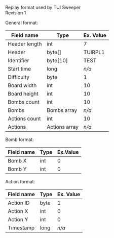 Replay format used by TUI Sweeper  
Revision 1

General format:

| Field name    | Type          | Ex. Value |
|---------------|---------------|-----------|
| Header length | int           | 7         |
| Header        | byte\[\]      | TUIRPL1   |
| Identifier    | byte\[10\]    | TEST      |
| Start time    | long          | *n/a*     |
| Difficulty    | byte          | 1         |
| Board width   | int           | 10        |
| Board height  | int           | 10        |
| Bombs count   | int           | 10        |
| Bombs         | Bombs array   | *n/a*     |
| Actions count | int           | 10        |
| Actions       | Actions array | *n/a*     |

Bomb format:

| Field name | Type | Ex.Value |
|------------|------|----------|
| Bomb X     | int  | 0        |
| Bomb Y     | int  | 0        |

Action format:

| Field name | Type | Ex. Value |
|------------|------|-----------|
| Action ID  | byte | 1         |
| Action X   | int  | 0         |
| Action Y   | int  | 0         |
| Timestamp  | long | *n/a*     |
